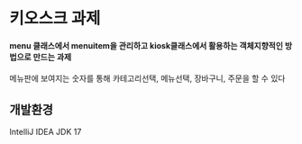 # 키오스크 과제
#### menu 클래스에서 menuitem을 관리하고 kiosk클래스에서 활용하는 객체지향적인 방법으로 만드는 과제

메뉴판에 보여지는 숫자를 통해 카테고리선택, 메뉴선택, 장바구니, 주문을 할 수 있다

## 개발환경
IntelliJ IDEA JDK 17
